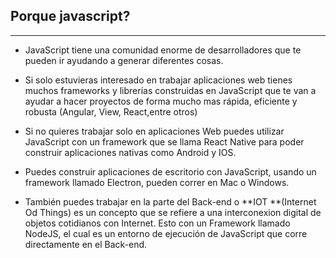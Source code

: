 ## Porque javascript?
****
- JavaScript tiene una comunidad enorme de desarrolladores que te pueden ir ayudando a generar diferentes cosas.

- Si solo estuvieras interesado en trabajar aplicaciones web tienes muchos frameworks y librerías construidas en JavaScript que te van a ayudar a hacer proyectos de forma mucho mas rápida, eficiente y robusta (Angular, View, React,entre otros)

- Si no quieres trabajar solo en aplicaciones Web puedes utilizar JavaScript con un framework que se llama React Native para poder construir aplicaciones nativas como Android y IOS.

- Puedes construir aplicaciones de escritorio con JavaScript, usando un framework llamado Electron, pueden correr en Mac o Windows.

- También puedes trabajar en la parte del Back-end o **IOT **(Internet Od Things) es un concepto que se refiere a una interconexion digital de objetos cotidianos con Internet. Esto con un Framework llamado NodeJS, el cual es un entorno de ejecución de JavaScript que corre directamente en el Back-end.